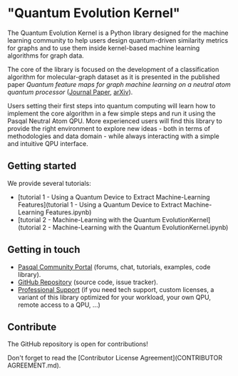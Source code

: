 # "Quantum Evolution Kernel"


The Quantum Evolution Kernel is a Python library designed for the machine learning community to help users design quantum-driven similarity metrics for graphs and to use them inside kernel-based machine learning algorithms for graph data.

The core of the library is focused on the development of a classification algorithm for molecular-graph dataset as it is presented in the published paper _Quantum feature maps for graph machine learning on a neutral atom quantum processor_ ([Journal Paper](https://journals.aps.org/pra/abstract/10.1103/PhysRevA.107.042615), [arXiv](https://arxiv.org/abs/2107.03247)).


Users setting their first steps into quantum computing will learn how to implement the core algorithm in a few simple steps and run it using the Pasqal Neutral Atom QPU. More experienced users will find this library to provide the right environment to explore new ideas - both in terms of methodologies and data domain - while always interacting with a simple and intuitive QPU interface.

## Getting started

We provide several tutorials:

- [tutorial 1 - Using a Quantum Device to Extract Machine-Learning Features](tutorial 1 - Using a Quantum Device to Extract Machine-Learning Features.ipynb)
- [tutorial 2 - Machine-Learning with the Quantum EvolutionKernel](tutorial 2 - Machine-Learning with the Quantum EvolutionKernel.ipynb)


## Getting in touch

- [Pasqal Community Portal](https://community.pasqal.com/) (forums, chat, tutorials, examples, code library).
- [GitHub Repository](https://github.com/pasqal-io/quantum-evolution-kernel) (source code, issue tracker).
- [Professional Support](https://www.pasqal.com/contact-us/) (if you need tech support, custom licenses, a variant of this library optimized for your workload, your own QPU, remote access to a QPU, ...)

## Contribute

The GitHub repository is open for contributions!

Don't forget to read the [Contributor License Agreement](CONTRIBUTOR AGREEMENT.md).
